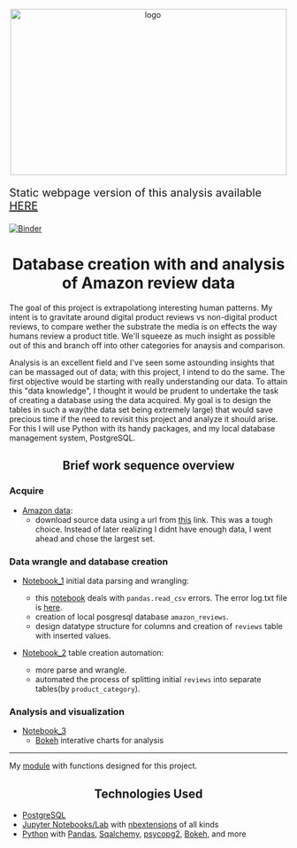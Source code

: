 <p align="center">
    <img src="https://pmcvariety.files.wordpress.com/2018/01/amazon-logo.jpg?w=1000&h=562&crop=1" alt="logo" width="500" height="300"/>
</p>

<p style="text-align:left; font-size:20px;">Static webpage version of this analysis available <a href="https://ukrainian-serge.github.io/amazon_reviews.io/">HERE</a></p>
  
[![Binder](https://mybinder.org/badge_logo.svg)](https://mybinder.org/v2/gh/ukrainian-serge/amazon_reviews.io/master)



<h1  align="center">Database creation with and analysis of Amazon review data</h1>

The goal of this project is extrapolationg interesting human patterns. My intent is to gravitate around digital product reviews vs non-digital product reviews, to compare wether the substrate the media is on effects the way humans review a product title. We'll squeeze as much insight as possible out of this and branch off into other categories for anaysis and comparison.

Analysis is an excellent field and I've seen some astounding insights that can be massaged out of data; with this project, I intend to do the same. The first objective would be starting with really understanding our data. To attain this "data knowledge", I thought it would be prudent to undertake the task of creating a database using the data acquired. My goal is to design the tables in such a way(the data set being extremely large) that would save precious time if the need to revisit this project and analyze it should arise. For this I will use  Python with its handy packages, and my local database management system, PostgreSQL. 


<h2 align="center">Brief work sequence overview</h2>

<h3 align="left">Acquire</h3>

 - [Amazon data](https://s3.amazonaws.com/amazon-reviews-pds/readme.html):
    - download source data using a url from [this](https://s3.amazonaws.com/amazon-reviews-pds/tsv/index.txt) link.
        This was a tough choice. Instead of later realizing I didnt have enough data, I went ahead and chose the largest set. 
    
<h3 align="left">Data wrangle and database creation</h3>

 - [Notebook_1](https://github.com/ukrainian-serge/amazon_product_reviews/blob/master/notebooks_queries/NOTEBOOK_1.0.ipynb) initial data parsing and wrangling:
      - this [notebook](https://github.com/ukrainian-serge/amazon_product_reviews/blob/master/notebooks_queries/NOTEBOOK_1.1_LOG_explore.ipynb) deals with `pandas.read_csv` errors. The error log.txt file is [here](https://github.com/ukrainian-serge/amazon_product_reviews/blob/master/notebooks_queries/Skipping_line_2019.Dec.30%2011.53PM_LOG.txt). 
      - creation of local posgresql database `amazon_reviews`.
      - design datatype structure for columns and creation of `reviews` table with inserted values.
    
 - [Notebook_2](https://github.com/ukrainian-serge/amazon_product_reviews/blob/master/notebooks_queries/NOTEBOOK_2.0.ipynb) table creation automation:
      - more parse and wrangle.
      - automated the process of splitting initial `reviews` into separate tables(by `product_category`).

<h3 align="left">Analysis and visualization</h3>

 - [Notebook_3]()
    - [Bokeh](https://docs.bokeh.org/en/latest/docs/gallery.html) interative charts for analysis
    
---

My [module](https://github.com/ukrainian-serge/amazon_product_reviews/blob/master/notebooks_queries/amazon_reviews_module.py) with functions designed for this project.

<h2 align="center">Technologies Used</h2>

 - [PostgreSQL](https://www.postgresql.org/download/)  
 - [Jupyter Notebooks/Lab](https://jupyterlab.readthedocs.io/en/stable/getting_started/installation.html) with [nbextensions](https://jupyter-contrib-nbextensions.readthedocs.io/en/latest/) of all kinds  
 - [Python](https://www.python.org/) with [Pandas](https://pandas.pydata.org/), [Sqalchemy](https://www.sqlalchemy.org/), [psycopg2](https://pypi.org/project/psycopg2/), [Bokeh](https://docs.bokeh.org/en/latest/docs/gallery.html), and more
